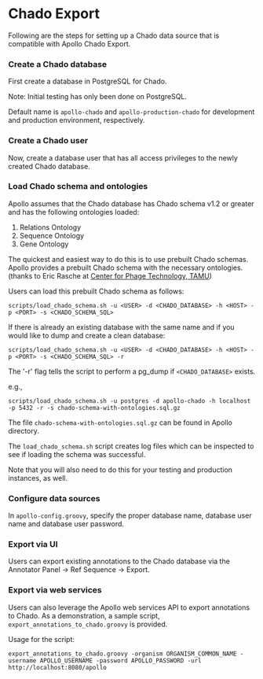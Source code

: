 # Chado Export

Following are the steps for setting up a Chado data source that is compatible with Apollo Chado Export.

### Create a Chado database

First create a database in PostgreSQL for Chado.

Note: Initial testing has only been done on PostgreSQL.

Default name is `apollo-chado` and `apollo-production-chado` for development and production environment, respectively.

### Create a Chado user

Now, create a database user that has all access privileges to the newly created Chado database.

### Load Chado schema and ontologies

Apollo assumes that the Chado database has Chado schema v1.2 or greater and has the following ontologies loaded:

1. Relations Ontology
2. Sequence Ontology
3. Gene Ontology


The quickest and easiest way to do this is to use prebuilt Chado schemas.
Apollo provides a prebuilt Chado schema with the necessary ontologies. (thanks to Eric Rasche at [Center for Phage Technology, TAMU](https://cpt.tamu.edu/computer-resources/chado-prebuilt-schema/))


Users can load this prebuilt Chado schema as follows:
```
scripts/load_chado_schema.sh -u <USER> -d <CHADO_DATABASE> -h <HOST> -p <PORT> -s <CHADO_SCHEMA_SQL>
```

If there is already an existing database with the same name and if you would like to dump and create a clean database:
```
scripts/load_chado_schema.sh -u <USER> -d <CHADO_DATABASE> -h <HOST> -p <PORT> -s <CHADO_SCHEMA_SQL> -r
```

The '-r' flag tells the script to perform a pg_dump if `<CHADO_DATABASE>` exists.


e.g., 

```
scripts/load_chado_schema.sh -u postgres -d apollo-chado -h localhost -p 5432 -r -s chado-schema-with-ontologies.sql.gz

```

The file `chado-schema-with-ontologies.sql.gz` can be found in Apollo directory.

The `load_chado_schema.sh` script creates log files which can be inspected to see if loading the schema was successful.

Note that you will also need to do this for your testing and production instances, as well.

### Configure data sources

In `apollo-config.groovy`, specify the proper database name, database user name and database user password.

### Export via UI

Users can export existing annotations to the Chado database via the Annotator Panel -> Ref Sequence -> Export.

### Export via web services

Users can also leverage the Apollo web services API to export annotations to Chado.
As a demonstration, a sample script, `export_annotations_to_chado.groovy` is provided.

Usage for the script:

```
export_annotations_to_chado.groovy -organism ORGANISM_COMMON_NAME -username APOLLO_USERNAME -password APOLLO_PASSWORD -url http://localhost:8080/apollo
```

